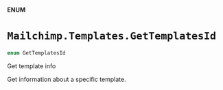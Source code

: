 **ENUM**

# `Mailchimp.Templates.GetTemplatesId`

```swift
enum GetTemplatesId
```

Get template info

Get information about a specific template.
